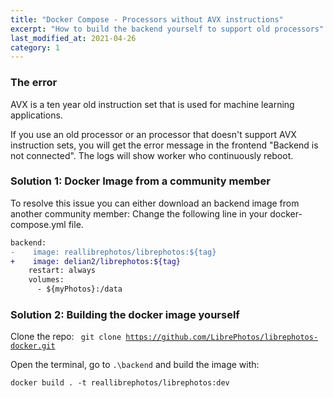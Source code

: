 ```yaml
---
title: "Docker Compose - Processors without AVX instructions"
excerpt: "How to build the backend yourself to support old processors"
last_modified_at: 2021-04-26
category: 1
---
```


### The error

AVX is a ten year old instruction set that is used for machine learning applications.

If you use an old processor or an processor that doesn't support AVX instruction sets, you will get the error message in the frontend "Backend is not connected". The logs will show worker who continuously reboot.

### Solution 1: Docker Image from a community member

To resolve this issue you can either download an backend image from another community member:
Change the following line in your docker-compose.yml file.

 ~~~diff
backend:
-    image: reallibrephotos/librephotos:${tag}
+    image: delian2/librephotos:${tag}
     restart: always
     volumes:
       - ${myPhotos}:/data
 ~~~

### Solution 2: Building the docker image yourself

Clone the repo: <code> git clone https://github.com/LibrePhotos/librephotos-docker.git </code>

Open the terminal, go to `.\backend` and build the image with: 

`docker build . -t reallibrephotos/librephotos:dev`
